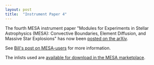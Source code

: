 ```yaml
---
layout: post
title:  "Instrument Paper 4"
---
```


The fourth MESA instrument paper "Modules for Experiments in Stellar
Astrophysics (MESA): Convective Boundaries, Element Diffusion, and
Massive Star Explosions" has now been [posted on the arXiv][arXiv].

[arXiv]:https://arxiv.org/abs/1710.08424

See [Bill's post on MESA-users][mesa-users] for more information.

[mesa-users]:https://lists.mesastar.org/pipermail/mesa-users/2017-October/008134.html

The inlists used are [available for download in the MESA marketplace][inlists].

[inlists]:http://cococubed.asu.edu/mesa_market/inlists.html


